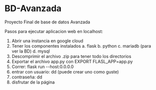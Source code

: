 # BD-Avanzada
Proyecto Final de base de datos Avanzada

Pasos para ejecutar aplicacion web en localhost:
1.	Abrir una instancia en google cloud
2.	Tener los componentes instalados
a.	flask
b.	python
c.	mariadb (para ver la BD)
d.	mysql
3.	Descomprimir el archivo .zip para tener todo los directorios
4.	Exportar el archivo app.py con EXPORT FLASL_APP=app.py
5.	Correr:  flask run --host:0.0.0.0
6.	entrar con usuario: dd (puede crear uno como guste)
7.	contraseña: dd
8.	disfrutar de la página
